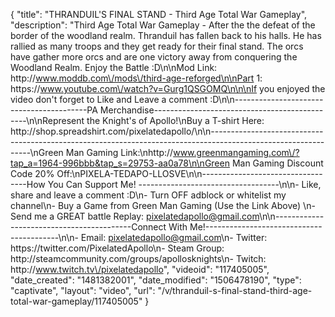 {
    "title": "THRANDUIL'S FINAL STAND - Third Age Total War Gameplay",
    "description": "Third Age Total War Gameplay - After the the defeat of the border of the woodland realm.  Thranduil has fallen back to his halls.  He has rallied as many troops and they get ready for their final stand.  The orcs have gather more orcs and are one victory away from conquering the Woodland Realm.  Enjoy the Battle :D\n\nMod Link: http:\/\/www.moddb.com\/mods\/third-age-reforged\n\nPart 1: https:\/\/www.youtube.com\/watch?v=Gurg1QSGOMQ\n\n\nIf you enjoyed the video don't forget to Like and Leave a comment :D\n\n-----------------------------------------PA Merchandise----------------------------------------------\n\nRepresent the Knight's of Apollo!\nBuy a T-shirt Here: http:\/\/shop.spreadshirt.com\/pixelatedapollo\/\n\n---------------------------------------------------------------------------------------------------------------\nGreen Man Gaming Link:\nhttp:\/\/www.greenmangaming.com\/?tap_a=1964-996bbb&tap_s=29753-aa0a78\n\nGreen Man Gaming Discount Code 20% Off:\nPIXELA-TEDAPO-LLOSVE\n\n----------------------------------How You Can Support Me! -----------------------------------\n\n- Like, share and leave a comment :D\n- Turn OFF adblock or whitelist my channel\n- Buy a Game from Green Man Gaming (Use the Link Above) \n- Send me a GREAT battle Replay: pixelatedapollo@gmail.com\n\n------------------------------------------Connect With Me!-----------------------------------------\n\n- Email: pixelatedapollo@gmail.com\n- Twitter: https:\/\/twitter.com\/PixelatedApollo\n- Steam Group:  http:\/\/steamcommunity.com\/groups\/apollosknights\n- Twitch: http:\/\/www.twitch.tv\/pixelatedapollo",
    "videoid": "117405005",
    "date_created": "1481382001",
    "date_modified": "1506478190",
    "type": "captivate",
    "layout": "video",
    "url": "\/v\/thranduil-s-final-stand-third-age-total-war-gameplay\/117405005"
}